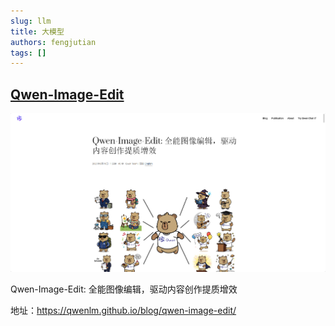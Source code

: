```yaml
---
slug: llm
title: 大模型
authors: fengjutian
tags: []
---
```


## [Qwen-Image-Edit](https://qwenlm.github.io/blog/qwen-image-edit/)

![alt text](./static/Qwen-Image-Edit.png)

Qwen-Image-Edit: 全能图像编辑，驱动内容创作提质增效

地址：https://qwenlm.github.io/blog/qwen-image-edit/